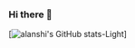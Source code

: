 ### Hi there 👋

<!--
**alanshi/alanshi** is a ✨ _special_ ✨ repository because its `README.md` (this file) appears on your GitHub profile.

Here are some ideas to get you started:

- 🔭 I’m currently working on ...
- 🌱 I’m currently learning ...
- 👯 I’m looking to collaborate on ...
- 🤔 I’m looking for help with ...
- 💬 Ask me about ...
- 📫 How to reach me: ...
- 😄 Pronouns: ...
- ⚡ Fun fact: ...
-->

[![alanshi's GitHub stats-Light](https://github-readme-stats.vercel.app/api?username=alanshi&show_icons=true&theme=default#gh-light-mode-only)]

